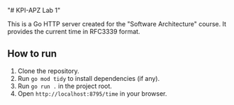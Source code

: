"# KPI-APZ Lab 1" 

This is a Go HTTP server created for the "Software Architecture" course.
It provides the current time in RFC3339 format.

## How to run
1. Clone the repository.
2. Run `go mod tidy` to install dependencies (if any).
3. Run `go run .` in the project root.
4. Open `http://localhost:8795/time` in your browser.